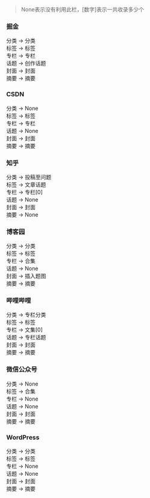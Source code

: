> None表示没有利用此栏，[数字]表示一共收录多少个

### 掘金
分类 -> 分类 \
标签 -> 标签 \
专栏 -> 专栏 \
话题 -> 创作话题 \
封面 -> 封面 \
摘要 -> 摘要 
### CSDN
分类 -> None \
标签 -> 标签 \
专栏 -> 专栏 \
话题 -> None \
封面 -> 封面 \
摘要 -> 摘要 
### 知乎
分类 -> 投稿至问题 \
标签 -> 文章话题 \
专栏 -> 专栏[0] \
话题 -> None \
封面 -> 封面 \
摘要 -> None 
### 博客园
分类 -> 分类 \
标签 -> 标签 \
专栏 -> 合集 \
话题 -> None \
封面 -> 插入题图 \
摘要 -> 摘要
### 哔哩哔哩
分类 -> 专栏分类 \
标签 -> 标签 \
专栏 -> 文集[0] \
话题 -> 专栏话题 \
封面 -> 封面 \
摘要 -> 摘要
### 微信公众号
分类 -> None \
标签 -> 合集 \
专栏 -> None \
话题 -> None \
封面 -> 封面 \
摘要 -> 摘要
### WordPress
分类 -> 分类 \
标签 -> 标签 \
专栏 -> None \
话题 -> None \
封面 -> 封面 \
摘要 -> 摘要